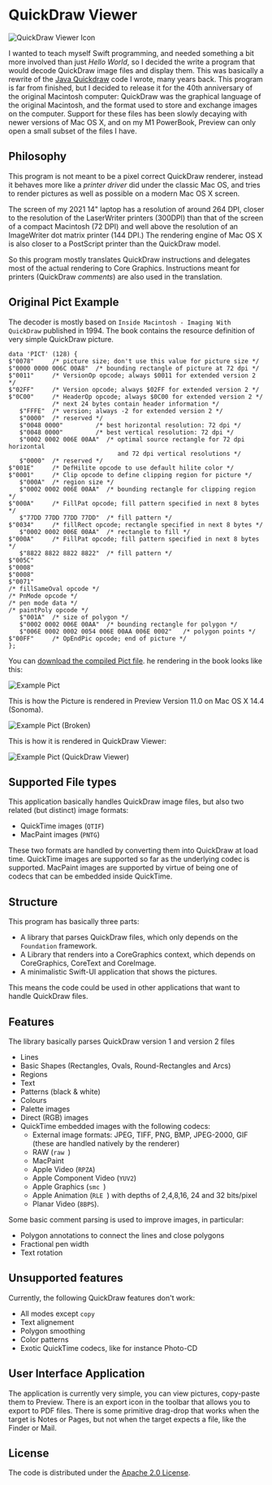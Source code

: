 #  QuickDraw Viewer

![QuickDraw Viewer Icon](QuickDrawViewer/Assets.xcassets/AppIcon.appiconset/Icon128.png)

I wanted to teach myself Swift programming, and needed something a bit more involved than just _Hello World_, so I decided the write a program that would decode QuickDraw image files and display them. This was basically a rewrite of the [Java Quickdraw](https://github.com/wiesmann/JavaQuickDraw) code I wrote, many years back.
This program is far from finished, but I decided to release it for the 40th anniversary of the original Macintosh computer: QuickDraw was the graphical language of the original Macintosh, and the format used to store and exchange images on the computer. Support for these files has been slowly decaying with newer versions of Mac OS X, and on my M1 PowerBook, Preview can only open a small subset of the files I have.

## Philosophy

This program is not meant to be a pixel correct QuickDraw renderer,
instead it behaves more like a _printer driver_ did under the classic Mac OS,
and tries to render pictures as well as possible on a modern Mac OS X screen.

The screen of my 2021 14" laptop has a resolution of around 264 DPI, 
closer to the resolution of the LaserWriter printers (300DPI) than that of the screen
of a compact Macintosh (72 DPI) and well above the resolution of an ImageWriter dot matrix printer (144 DPI.)
The rendering engine of Mac OS X is also closer to a PostScript printer than the QuickDraw model.

So this program mostly translates QuickDraw instructions and delegates most of the actual rendering to Core Graphics.
Instructions meant for printers (QuickDraw _comments_) are also used in the translation.

## Original Pict Example

The decoder is mostly based on `Inside Macintosh - Imaging With QuickDraw` published in 1994.
The book contains the resource definition of very simple QuickDraw picture.
```
data 'PICT' (128) {
$"0078"     /* picture size; don't use this value for picture size */
$"0000 0000 006C 00A8"  /* bounding rectangle of picture at 72 dpi */
$"0011"     /* VersionOp opcode; always $0011 for extended version 2 */
$"02FF"     /* Version opcode; always $02FF for extended version 2 */
$"0C00"     /* HeaderOp opcode; always $0C00 for extended version 2 */
            /* next 24 bytes contain header information */
   $"FFFE"  /* version; always -2 for extended version 2 */
   $"0000"  /* reserved */
   $"0048 0000"         /* best horizontal resolution: 72 dpi */
   $"0048 0000"         /* best vertical resolution: 72 dpi */
   $"0002 0002 006E 00AA"  /* optimal source rectangle for 72 dpi horizontal
                              and 72 dpi vertical resolutions */
   $"0000"  /* reserved */
$"001E"     /* DefHilite opcode to use default hilite color */
$"0001"     /* Clip opcode to define clipping region for picture */
   $"000A"  /* region size */
   $"0002 0002 006E 00AA"  /* bounding rectangle for clipping region */
$"000A"     /* FillPat opcode; fill pattern specified in next 8 bytes */
   $"77DD 77DD 77DD 77DD"  /* fill pattern */
$"0034"     /* fillRect opcode; rectangle specified in next 8 bytes */
   $"0002 0002 006E 00AA"  /* rectangle to fill */
$"000A"     /* FillPat opcode; fill pattern specified in next 8 bytes */
   $"8822 8822 8822 8822"  /* fill pattern */
$"005C"
$"0008"
$"0008"
$"0071"
/* fillSameOval opcode */
/* PnMode opcode */
/* pen mode data */
/* paintPoly opcode */
   $"001A"  /* size of polygon */
   $"0002 0002 006E 00AA"  /* bounding rectangle for polygon */
   $"006E 0002 0002 0054 006E 00AA 006E 0002"   /* polygon points */
$"00FF"     /* OpEndPic opcode; end of picture */
}; 
```

You can [download the compiled Pict file](docs/inside_macintosh.pict).
he rendering in the book looks like this:

![Example Pict](docs/inside_macintosh_listing_A5.png)

This is how the Picture is rendered in Preview Version 11.0 on Mac OS X 14.4 (Sonoma).

![Example Pict (Broken)](docs/inside_macintosh_preview.png)

This is how it is rendered in QuickDraw Viewer:

![Example Pict (QuickDraw Viewer)](docs/inside_macintosh_pict.png)


## Supported File types

This application basically handles QuickDraw image files, but also two related (but distinct) image formats:

* QuickTime images (`QTIF`) 
* MacPaint images (`PNTG`)

These two formats are handled by converting them into QuickDraw at load time.
QuickTime images are supported so far as the underlying codec is supported.
MacPaint images are supported by virtue of being one of codecs that can be embedded inside QuickTime.

## Structure

This program has basically three parts:

* A library that parses QuickDraw files, which only depends on the `Foundation` framework.
* A Library that renders into a CoreGraphics context, which depends on CoreGraphics, CoreText and CoreImage.
* A minimalistic Swift-UI application that shows the pictures. 

This means the code could be used in other applications that want to handle QuickDraw files.

## Features

The library basically parses QuickDraw version 1 and version 2 files

* Lines
* Basic Shapes (Rectangles, Ovals, Round-Rectangles and Arcs)
* Regions
* Text
* Patterns (black & white)
* Colours
* Palette images
* Direct (RGB) images
* QuickTime embedded images with the following codecs:
  * External image formats: JPEG, TIFF, PNG, BMP, JPEG-2000, GIF 
    (these are handled natively by the renderer)
  * RAW (`raw `)
  * MacPaint
  * Apple Video (`RPZA`)
  * Apple Component Video (`YUV2`)
  * Apple Graphics (`smc `)
  * Apple Animation (`RLE `) with depths of 2,4,8,16, 24 and 32 bits/pixel
  * Planar Video (`8BPS`). 

Some basic comment parsing is used to improve images, in particular:

* Polygon annotations to connect the lines and close polygons
* Fractional pen width
* Text rotation

## Unsupported features

Currently, the following QuickDraw features don't work:

* All modes except `copy` 
* Text alignement
* Polygon smoothing
* Color patterns
* Exotic QuickTime codecs, like for instance Photo-CD

## User Interface Application

The application is currently very simple, you can view pictures, copy-paste them to Preview. 
There is an export icon in the toolbar that allows you to export to PDF files. 
There is some primitive drag-drop that works when the target is Notes or Pages, but not when the target expects a file, like the Finder or Mail.

## License 

The code is distributed under the [Apache 2.0 License](License.txt).
